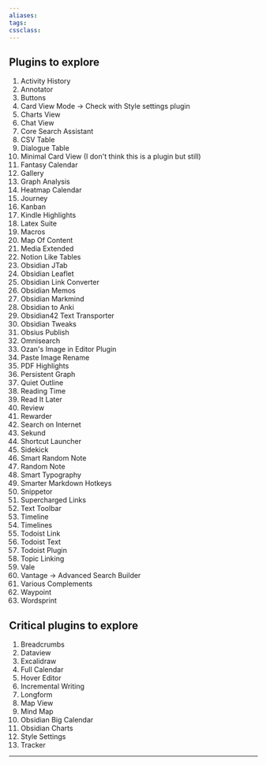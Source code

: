 ```yaml
---
aliases:
tags: 
cssclass:
---
```


## Plugins to explore
1. Activity History
2. Annotator
3. Buttons
4. Card View Mode → Check with Style settings plugin
5. Charts View
6. Chat View
7. Core Search Assistant
8. CSV Table 
9. Dialogue Table
10. Minimal Card View (I don't think this is a plugin but still)
11. Fantasy Calendar 
12. Gallery
13. Graph Analysis
14. Heatmap Calendar
15. Journey
16. Kanban
17. Kindle Highlights
18. Latex Suite
19. Macros
20. Map Of Content
21. Media Extended
22. Notion Like Tables
23. Obsidian JTab
24. Obsidian Leaflet
25. Obsidian Link Converter
26. Obsidian Memos
27. Obsidian Markmind
28. Obsidian to Anki
29. Obsidian42 Text Transporter
30. Obsidian Tweaks
31. Obsius Publish
32. Omnisearch
33. Ozan's Image in Editor Plugin
34. Paste Image Rename
35. PDF Highlights
36. Persistent Graph
37. Quiet Outline 
38. Reading Time
39. Read It Later
40. Review
41. Rewarder
42. Search on Internet
43. Sekund
44. Shortcut Launcher
45. Sidekick
46. Smart Random Note
47. Random Note
48. Smart Typography
49. Smarter Markdown Hotkeys
50. Snippetor
51. Supercharged Links
52. Text Toolbar
53. Timeline
54. Timelines
55. Todoist Link
56. Todoist Text
57. Todoist Plugin
58. Topic Linking
59. Vale
60. Vantage → Advanced Search Builder
61. Various Complements
62. Waypoint
63. Wordsprint
## Critical plugins to explore
1. Breadcrumbs
2. Dataview
3. Excalidraw
4. Full Calendar
5. Hover Editor
6. Incremental Writing
7. Longform
8. Map View
9. Mind Map
10. Obsidian Big Calendar
11. Obsidian Charts
12. Style Settings
13. Tracker

---


